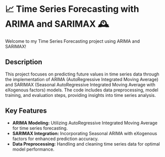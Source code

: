 # 📈 Time Series Forecasting with ARIMA and SARIMAX 🕰️

Welcome to my Time Series Forecasting project using ARIMA and SARIMAX!

## Description

This project focuses on predicting future values in time series data through the implementation of ARIMA (AutoRegressive Integrated Moving Average) and SARIMAX (Seasonal AutoRegressive Integrated Moving Average with eXogenous factors) models. The code includes data preprocessing, model training, and evaluation steps, providing insights into time series analysis.

## Key Features

- **ARIMA Modeling:** Utilizing AutoRegressive Integrated Moving Average for time series forecasting.
- **SARIMAX Integration:** Incorporating Seasonal ARIMA with eXogenous factors for enhanced prediction accuracy.
- **Data Preprocessing:** Handling and cleaning time series data for optimal model performance.

